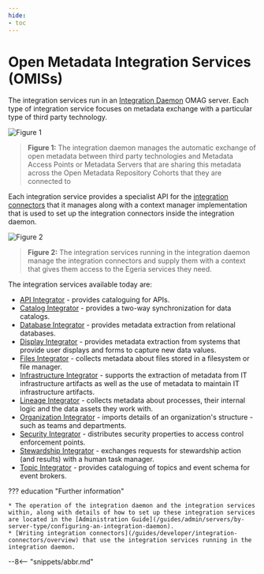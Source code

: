 ```yaml
---
hide:
- toc
---
```


<!-- SPDX-License-Identifier: CC-BY-4.0 -->
<!-- Copyright Contributors to the Egeria project. -->

# Open Metadata Integration Services (OMISs)

The integration services run in an [Integration Daemon](/concepts/integration-daemon) OMAG server.  Each type of integration service focuses on metadata exchange with a particular type of third party technology.

![Figure 1](/services/integration-daemon-in-action.svg)
> **Figure 1:** The integration daemon manages the automatic exchange of open metadata between third party technologies and Metadata Access Points or Metadata Servers that
are sharing this metadata across the Open Metadata Repository Cohorts that they are connected to

Each integration service provides a specialist API for the [integration connectors](/concepts/integration-connector) that it manages along with a context manager implementation that is used to set up the integration connectors inside the integration daemon.

![Figure 2](/services/integration-daemon-internals.svg)
> **Figure 2:** The integration services running in the integration daemon manage the integration connectors and supply them with a context that gives them access to the Egeria services they need.

The integration services available today are:

* [API Integrator](/services/omis/api-integrator/overview) - provides cataloguing for APIs.
* [Catalog Integrator](/services/omis/catalog-integrator/overview) - provides a two-way synchronization for data catalogs.
* [Database Integrator](/services/omis/database-integrator/overview) - provides metadata extraction from relational databases.
* [Display Integrator](/services/omis/display-integrator/overview) - provides metadata extraction from systems that provide user displays and forms to capture new data values.
* [Files Integrator](/services/omis/files-integrator/overview) - collects metadata about files stored in a filesystem or file manager.
* [Infrastructure Integrator](/services/omis/infrastructure-integrator/overview) - supports the extraction of metadata from IT infrastructure artifacts as well as the use of metadata to maintain IT infrastructure artifacts.
* [Lineage Integrator](/services/omis/lineage-integrator/overview) - collects metadata about processes, their internal logic and the data assets they work with.
* [Organization Integrator](/services/omis/organization-integrator/overview) - imports details of an organization's structure - such as teams and departments.
* [Security Integrator](/services/omis/security-integrator/overview) - distributes security properties to access control enforcement points.
* [Stewardship Integrator](/services/omis/stewardship-integrator/overview) - exchanges requests for stewardship action (and results) with a human task manager.
* [Topic Integrator](/services/omis/topic-integrator/overview) - provides cataloguing of topics and event schema for event brokers.

??? education "Further information"

    * The operation of the integration daemon and the integration services within, along with details of how to set up these integration services are located in the [Administration Guide](/guides/admin/servers/by-server-type/configuring-an-integration-daemon).
    * [Writing integration connectors](/guides/developer/integration-connectors/overview) that use the integration services running in the integration daemon.

--8<-- "snippets/abbr.md"
